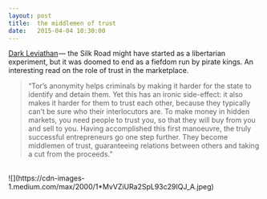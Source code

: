 ```yaml
---
layout: post
title:  the middlemen of trust
date:   2015-04-04 10:30:00
---
```


[Dark Leviathan](https://aeon.co/essays/why-the-hidden-internet-can-t-be-a-libertarian-paradise) — the Silk Road might have started as a libertarian experiment, but it was doomed to end as a fiefdom run by pirate kings. An interesting read on the role of trust in the marketplace.

>“Tor’s anonymity helps criminals by making it harder for the state to identify and detain them. Yet this has an ironic side-effect: it also makes it harder for them to trust each other, because they typically can’t be sure who their interlocutors are. To make money in hidden markets, you need people to trust you, so that they will buy from you and sell to you. Having accomplished this first manoeuvre, the truly successful entrepreneurs go one step further. They become middlemen of trust, guaranteeing relations between others and taking a cut from the proceeds.”

<br/>
![](https://cdn-images-1.medium.com/max/2000/1*MvVZiURa2SpL93c29IQJ_A.jpeg)
<br/>
<br/>

